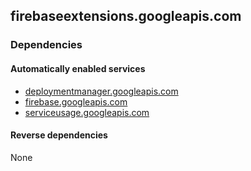 ## firebaseextensions.googleapis.com

### Dependencies

#### Automatically enabled services

* [deploymentmanager.googleapis.com](../deploymentmanager.googleapis.com/)
* [firebase.googleapis.com](../firebase.googleapis.com/)
* [serviceusage.googleapis.com](../serviceusage.googleapis.com/)

#### Reverse dependencies

None

